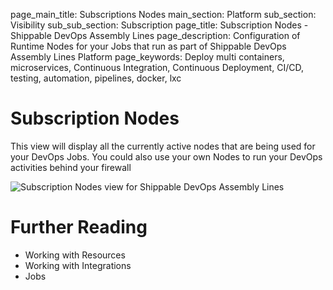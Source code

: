 page_main_title: Subscriptions Nodes
main_section: Platform
sub_section: Visibility
sub_sub_section: Subscription
page_title: Subscription Nodes - Shippable DevOps Assembly Lines
page_description: Configuration of Runtime Nodes for your Jobs that run as part of Shippable DevOps Assembly Lines Platform
page_keywords: Deploy multi containers, microservices, Continuous Integration, Continuous Deployment, CI/CD, testing, automation, pipelines, docker, lxc

# Subscription Nodes
This view will display all the currently active nodes that are being used for your DevOps Jobs. You could also use your own Nodes to run your DevOps activities behind your firewall

<img src="/images/platform/visibility/subscription-nodes-view.jpg" alt="Subscription Nodes view for Shippable DevOps Assembly Lines" style="vertical-align: middle;display: block;margin-left: auto;margin-right: auto;"/>

# Further Reading
* Working with Resources
* Working with Integrations
* Jobs